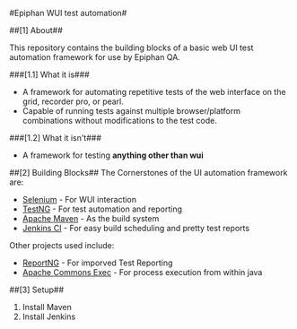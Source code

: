 #Epiphan WUI test automation#

##[1] About##

This repository contains the building blocks of
a basic web UI test automation framework for use by Epiphan QA.

###[1.1] What it is###
* A framework for automating repetitive tests of the web interface on the grid,
  recorder pro, or pearl.
* Capable of running tests against multiple browser/platform combinations
  without modifications to the test code.

###[1.2] What it isn't###
* A framework for testing **anything other than wui**

##[2] Building Blocks##
The Cornerstones of the UI automation framework are:
* [Selenium](http://seleniumhq.org) - For WUI interaction
* [TestNG](http://testng.org) - For test automation and reporting
* [Apache Maven](http://maven.apache.org) - As the build system
* [Jenkins CI](http://jenkins-ci.org) - For easy build scheduling and pretty
  test reports

Other projects used include:
* [ReportNG](http://reportng.uncommons.org) - For imporved Test Reporting
* [Apache Commons Exec](http://commons.apache.org/exec/) - For process
  execution from within java

##[3] Setup##
1. Install Maven
2. Install Jenkins
